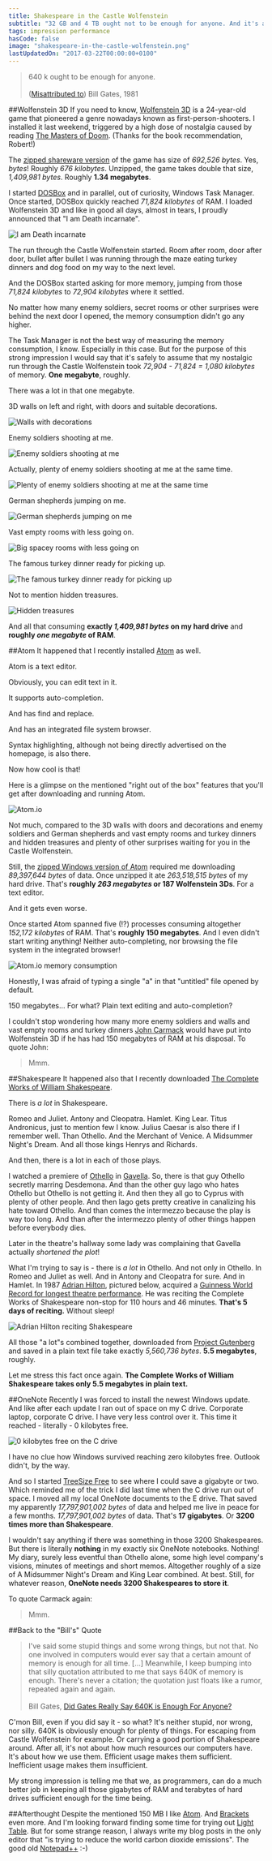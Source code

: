 ```yaml
---
title: Shakespeare in the Castle Wolfenstein
subtitle: "32 GB and 4 TB ought not to be enough for anyone. And it's all our fault."
tags: impression performance
hasCode: false
image: "shakespeare-in-the-castle-wolfenstein.png"
lastUpdatedOn: "2017-03-22T00:00:00+0100"
---
```

>640 k ought to be enough for anyone.<br/><br/>
>([Misattributed to](https://en.wikiquote.org/wiki/Bill_Gates#Misattributed)) Bill Gates, 1981

##Wolfenstein 3D
If you need to know, [Wolfenstein 3D](https://en.wikipedia.org/wiki/Wolfenstein_3D) is a 24-year-old game that pioneered a genre nowadays known as first-person-shooters. I installed it last weekend, triggered by a high dose of nostalgia caused by reading [The Masters of Doom](https://en.wikipedia.org/wiki/Masters_of_Doom). (Thanks for the book recommendation, Robert!) 

The [zipped shareware version](http://www.bestoldgames.net/stare-hry/wolfenstein-3d.php) of the game has size of *692,526 bytes*. Yes, *bytes*! Roughly *676 kilobytes*. Unzipped, the game takes double that size, *1,409,981 bytes*. Roughly **1.34 megabytes**.

I started [DOSBox](http://www.dosbox.com/) and in parallel, out of curiosity, Windows Task Manager. Once started, DOSBox quickly reached *71,824 kilobytes* of RAM. I loaded Wolfenstein 3D and like in good all days, almost in tears, I proudly announced that "I am Death incarnate".

![I am Death incarnate](/resources/shakespeare-in-the-castle-wolfenstein/wolfenstein-3D-i-am-death-incarnate.jpg)

The run through the Castle Wolfenstein started. Room after room, door after door, bullet after bullet I was running through the maze eating turkey dinners and dog food on my way to the next level.

And the DOSBox started asking for more memory, jumping from those *71,824 kilobytes* to *72,904 kilobytes* where it settled.

No matter how many enemy soldiers, secret rooms or other surprises were behind the next door I opened, the memory consumption didn't go any higher.

The Task Manager is not the best way of measuring the memory consumption, I know. Especially in this case. But for the purpose of this strong impression I would say that it's safely to assume that my nostalgic run through the Castle Wolfenstein took *72,904 - 71,824 = 1,080 kilobytes* of memory. **One megabyte**, roughly.

There was a lot in that one megabyte.

3D walls on left and right, with doors and suitable decorations.

![Walls with decorations](/resources/shakespeare-in-the-castle-wolfenstein/wolfenstein-3D-walls-with-decorations.jpg)

Enemy soldiers shooting at me.

![Enemy soldiers shooting at me](/resources/shakespeare-in-the-castle-wolfenstein/wolfenstein-3D-enemy-soldiers-shooting-at-me.jpg)

Actually, plenty of enemy soldiers shooting at me at the same time.

![Plenty of enemy soldiers shooting at me at the same time](/resources/shakespeare-in-the-castle-wolfenstein/wolfenstein-3D-plenty-of-enemy-soldiers-shooting-at-me-at-the-same-time.png)

German shepherds jumping on me.

![German shepherds jumping on me](/resources/shakespeare-in-the-castle-wolfenstein/wolfenstein-3D-german-shepherds-jumping-on-me.jpg)

Vast empty rooms with less going on.

![Big spacey rooms with less going on](/resources/shakespeare-in-the-castle-wolfenstein/wolfenstein-3D-vast-empty-rooms-with-less-going-on.png)

The famous turkey dinner ready for picking up.

![The famous turkey dinner ready for picking up](/resources/shakespeare-in-the-castle-wolfenstein/wolfenstein-3D-turkey-dinner.jpg)

Not to mention hidden treasures.

![Hidden treasures](/resources/shakespeare-in-the-castle-wolfenstein/wolfenstain-3D-hidden-treasure.jpg)

And all that consuming **exactly *1,409,981 bytes* on my hard drive** and **roughly *one megabyte* of RAM**.

##Atom
It happened that I recently installed [Atom](https://atom.io) as well.

Atom is a text editor.

Obviously, you can edit text in it.

It supports auto-completion.

And has find and replace.

And has an integrated file system browser.

Syntax highlighting, although not being directly advertised on the homepage, is also there.

Now how cool is that!

Here is a glimpse on the mentioned "right out of the box" features that you'll get after downloading and running Atom.

![Atom.io](/resources/shakespeare-in-the-castle-wolfenstein/atom-io-editing-mongo-db-source-file.png)

Not much, compared to the 3D walls with doors and decorations and enemy soldiers and German shepherds and vast empty rooms and turkey dinners and hidden treasures and plenty of other surprises waiting for you in the Castle Wolfenstein.

Still, the [zipped Windows version of Atom](https://github.com/atom/atom/releases/tag/v1.4.0) required me downloading *89,397,644 bytes* of data.
Once unzipped it ate *263,518,515 bytes* of my hard drive. That's **roughly *263 megabytes* or 187 Wolfenstein 3Ds**. For a text editor.

And it gets even worse.

Once started Atom spanned five (!?) processes consuming altogether *152,172 kilobytes* of RAM.
That's **roughly 150 megabytes**. And I even didn't start writing anything! Neither auto-completing, nor browsing the file system in the integrated browser!

![Atom.io memory consumption](/resources/shakespeare-in-the-castle-wolfenstein/atom-io-memory-consumption-of-an-empty-file.png)

Honestly, I was afraid of typing a single "a" in that "untitled" file opened by default.

150 megabytes... For what? Plain text editing and auto-completion?

I couldn't stop wondering how many more enemy soldiers and walls and vast empty rooms and turkey dinners [John Carmack](https://en.wikipedia.org/wiki/John_Carmack) would have put into Wolfenstein 3D if he has had 150 megabytes of RAM at his disposal. To quote John:

> Mmm.


##Shakespeare
It happened also that I recently downloaded [The Complete Works of William Shakespeare](http://www.gutenberg.org/ebooks/100).

There is *a lot* in Shakespeare.

Romeo and Juliet. Antony and Cleopatra. Hamlet. King Lear. Titus Andronicus, just to mention few I know. Julius Caesar is also there if I remember well. Than Othello. And the Merchant of Venice. A Midsummer Night's Dream. And all those kings Henrys and Richards.

And then, there is a lot in each of those plays.

I watched a premiere of [Othello](https://en.wikipedia.org/wiki/Othello) in [Gavella](http://www.gavella.hr/). So, there is that guy Othello secretly marring Desdemona. And than the other guy Iago who hates Othello but Othello is not getting it. And then they all go to Cyprus with plenty of other people. And then Iago gets pretty creative in canalizing his hate toward Othello. And than comes the intermezzo because the play is way too long. And than after the intermezzo plenty of other things happen before everybody dies.

Later in the theatre's hallway some lady was complaining that Gavella actually *shortened the plot*!

What I'm trying to say is - there is *a lot* in Othello. And not only in Othello. In Romeo and Juliet as well. And in Antony and Cleopatra for sure. And in Hamlet. In 1987 [Adrian Hilton](http://www.adrianhilton.com), pictured below, acquired a [Guinness World Record for longest theatre performance](http://www.guinnessworldrecords.com/world-records/longest-theatre-performance-individual/). He was reciting the Complete Works of Shakespeare non-stop for 110 hours and 46 minutes. **That's 5 days of reciting.** Without sleep!

![Adrian Hilton reciting Shakespeare](/resources/shakespeare-in-the-castle-wolfenstein/adrian-hilton-reciting-shakespeare.jpg)

All those "a lot"s combined together, downloaded from [Project Gutenberg](http://www.gutenberg.org/) and saved in a plain text file take exactly *5,560,736 bytes*. **5.5 megabytes**, roughly.

Let me stress this fact once again. **The Complete Works of William Shakespeare takes only 5.5 megabytes in plain text.**

##OneNote
Recently I was forced to install the newest Windows update. And like after each update I ran out of space on my C drive. Corporate laptop, corporate C drive. I have very less control over it. This time it reached - literally - 0 kilobytes free.

![0 kilobytes free on the C drive](/resources/shakespeare-in-the-castle-wolfenstein/0-k-free-on-the-C-drive.png)

I have no clue how Windows survived reaching zero kilobytes free. Outlook didn't, by the way.

And so I started [TreeSize Free](https://jam-software.com/treesize_free/) to see where I could save a gigabyte or two. Which reminded me of the trick I did last time when the C drive run out of space.
I moved all my local OneNote documents to the E drive. That saved my apparently *17,797,901,002 bytes* of data and helped me live in peace for a few months. *17,797,901,002 bytes* of data. That's **17 gigabytes**. Or **3200 times more than Shakespeare**.

I wouldn't say anything if there was something in those 3200 Shakespeares. But there is literally **nothing** in my exactly six OneNote notebooks. Nothing! My diary, surely less eventful than Othello alone, some high level company's visions, minutes of meetings and short memos. Altogether roughly of a size of A Midsummer Night's Dream and King Lear combined. At best. Still, for whatever reason, **OneNote needs 3200 Shakespeares to store it**.

To quote Carmack again:

>Mmm.

##Back to the "Bill's" Quote
> I've said some stupid things and some wrong things, but not that. No one involved in computers would ever say that a certain amount of memory is enough for all time. [...] Meanwhile, I keep bumping into that silly quotation attributed to me that says 640K of memory is enough. There's never a citation; the quotation just floats like a rumor, repeated again and again.<br/><br/>
> Bill Gates, [Did Gates Really Say 640K is Enough For Anyone?](http://www.wired.com/1997/01/did-gates-really-say-640k-is-enough-for-anyone/)

C'mon Bill, even if you did say it - so what? It's neither stupid, nor wrong, nor silly. 640K is obviously enough for plenty of things. For escaping from Castle Wolfenstein for example. Or carrying a good portion of Shakespeare around. After all, it's not about how much resources our computers have. It's about how we use them. Efficient usage makes them sufficient. Inefficient usage makes them insufficient.

My strong impression is telling me that we, as programmers, can do a much better job in keeping all those gigabytes of RAM and terabytes of hard drives sufficient enough for the time being.

##Afterthought
Despite the mentioned 150 MB I like [Atom](https://atom.io/). And [Brackets](http://brackets.io/) even more. And I'm looking forward finding some time for trying out [Light Table](http://lighttable.com/). But for some strange reason, I always write my blog posts in the only editor that "is trying to reduce the world carbon dioxide emissions". The good old [Notepad++](https://notepad-plus-plus.org/) :-)